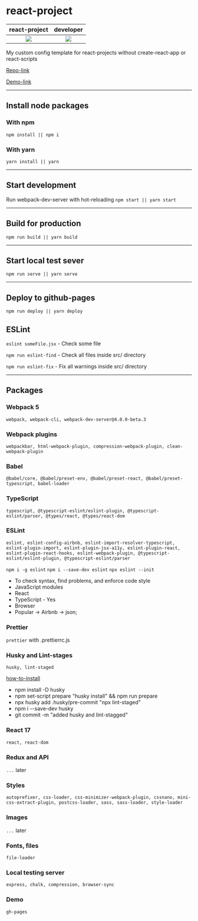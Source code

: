 # react-project

react-project             |  developer
:-------------------------:|:-------------------------:
![](https://upload.wikimedia.org/wikipedia/commons/thumb/a/a7/React-icon.svg/1280px-React-icon.svg.png)  |  ![](https://media.giphy.com/media/o0vwzuFwCGAFO/giphy.gif)

My custom config template for react-projects without create-react-app or react-scripts

[Repo-link](https://github.com/EvgenyLeukhin/react-project)

[Demo-link](http://evgenyleukhin.github.io/react-project/)
***
## Install node packages
### With npm 
```npm install || npm i```
### With yarn
```yarn install || yarn```
***
## Start development
Run webpack-dev-server with hot-reloading
```npm start || yarn start```
***
## Build for production
```npm run build || yarn build```
***
## Start local test sever
```npm run serve || yarn serve```
***
## Deploy to github-pages
```npm run deploy || yarn deploy```

## ESLint
```eslint someFile.jsx``` - Check some file

```npm run eslint-find``` - Check all files inside src/ directory

```npm run eslint-fix``` - Fix all warnings inside src/ directory

***

## Packages

### Webpack 5

```webpack, webpack-cli, webpack-dev-server@4.0.0-beta.3```

### Webpack plugins
```webpackbar, html-webpack-plugin, compression-webpack-plugin, clean-webpack-plugin```

### Babel
```@babel/core, @babel/preset-env, @babel/preset-react, @babel/preset-typescript, babel-loader```

### TypeScript
```typescript, @typescript-eslint/eslint-plugin, @typescript-eslint/parser, @types/react, @types/react-dom```

### ESLint

```eslint, eslint-config-airbnb, eslint-import-resolver-typescript, eslint-plugin-import, eslint-plugin-jsx-a11y, eslint-plugin-react, eslint-plugin-react-hooks, eslint-webpack-plugin, @typescript-eslint/eslint-plugin, @typescript-eslint/parser```

```npm i -g eslint```
```npm i --save-dev eslint```
```npx eslint --init``` 

* To check syntax, find problems, and enforce code style 
* JavaScript modules 
* React 
* TypeScript - Yes 
* Browser 
* Popular -> Airbnb -> json;

### Prettier
```prettier``` with .prettierrc.js

### Husky and Lint-stages 
```husky, lint-staged```

[how-to-install](https://stackoverflow.com/questions/50048717/lint-staged-not-running-on-precommit)

* npm install -D husky
* npm set-script prepare "husky install" && npm run prepare
* npx husky add .husky/pre-commit "npx lint-staged"
* npm i --save-dev husky
* git commit -m "added husky and lint-stagged"

### React 17
```react, react-dom```

### Redux and API
```...``` later

### Styles
```autoprefixer, css-loader, css-minimizer-webpack-plugin, cssnano, mini-css-extract-plugin, postcss-loader, sass, sass-loader, style-loader```

### Images
```...``` later

### Fonts, files
```file-loader```

### Local testing server
```express, chalk, compression, browser-sync```

### Demo
```gh-pages```